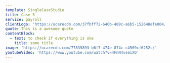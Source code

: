 ```yaml
---
template: SingleCaseStudie
title: Case 5
service: payroll
clientLogo: 'https://ucarecdn.com/37fbff72-640b-489c-a6b5-152648efe004/'
quote: This is a awesome quote
contentBlock:
  - text: to check if everything is oke
    title: some title
image: 'https://ucarecdn.com/77835893-b6f7-474e-874c-c4509cf6252c/'
youtubeVideo: 'https://www.youtube.com/watch?v=4FnN4vseiXQ'
---
```


